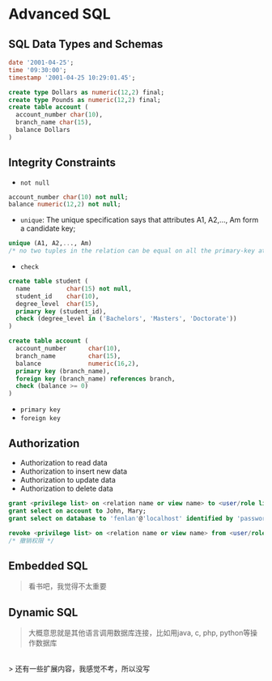 # Advanced SQL

## SQL Data Types and Schemas
``` sql
date '2001-04-25';
time '09:30:00';
timestamp '2001-04-25 10:29:01.45';

create type Dollars as numeric(12,2) final;
create type Pounds as numeric(12,2) final;
create table account (
  account_number char(10),
  branch_name char(15),
  balance Dollars
)
```

## Integrity Constraints
- `not null`
``` sql
account_number char(10) not null;
balance numeric(12,2) not null;
```
- `unique`: The unique specification says that attributes A1, A2,..., Am form a candidate key;
``` sql
unique (A1, A2,..., Am)
/* no two tuples in the relation can be equal on all the primary-key attributes */
```
- `check`
``` sql
create table student (
  name          char(15) not null,
  student_id    char(10),
  degree_level  char(15),
  primary key (student_id),
  check (degree_level in ('Bachelors', 'Masters', 'Doctorate'))
)

create table account (
  account_number      char(10),
  branch_name         char(15),
  balance             numeric(16,2),
  primary key (branch_name),
  foreign key (branch_name) references branch,
  check (balance >= 0)
)
```
- `primary key`
- `foreign key`

## Authorization
- Authorization to read data
- Authorization to insert new data
- Authorization to update data
- Authorization to delete data
``` sql  
grant <privilege list> on <relation name or view name> to <user/role list>;
grant select on account to John, Mary;
grant select on database to 'fenlan'@'localhost' identified by 'password';

revoke <privilege list> on <relation name or view name> from <user/role list>;
/* 撤销权限 */
```

## Embedded SQL
> 看书吧，我觉得不太重要<br>

## Dynamic SQL
> 大概意思就是其他语言调用数据库连接，比如用java, c, php, python等操作数据库<br>
<br>
> 还有一些扩展内容，我感觉不考，所以没写<br>
